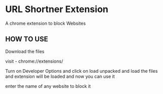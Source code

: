 
# URL Shortner Extension

A chrome extension to block Websites

## HOW TO USE
 Download the files
 
 visit - chrome://extensions/ 

 Turn on Developer Options and click on load unpacked
 and load the files and extension will be loaded and now you can use it

 enter the name of any website to block it
 
